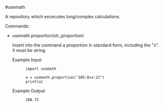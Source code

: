 #usemath

A repository which excecutes long/complex calculations.

Commands:
- usemath.proportion(str_proportion)

    Insert into the command a proportion in standard form, including the "x". It must be string

    Example
        Input:

            import usemath
			
            a = usemath.proportion("105:8=x:22")
            print(a)

    Example
        Output:

            288.75